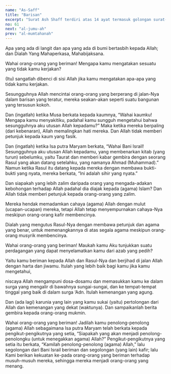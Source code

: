 ```yaml
---
name: "As-Saff"
title: "Barisan"
excerpt: "Surat Ash Shaff terdiri atas 14 ayat termasuk golongan surat-surat Madaniyyah. Dinamai dengan Ash Shaff, karena pada ayat 4 surat ini terdapat kata Shaffan yang berarti satu barisan. Ayat ini menerangkan apa yang diridhai Allah sesudah menerangkan apa yang dimurkai-Nya. Pada ayat 3 diterangkan bahwa Allah murka kepada orang yang hanya pandai berkata saja tetapi tidak melaksanakan apa yang diucapkannya. Dan pada ayat 4 diterangkan bahwa Allah menyukai orang yang mempraktekkan apa yang diucapkannya yaitu orang-orang yang berperang pada jalan Allah dalam satu barisan."
no: 61
next: "al-jumu-ah"
prev: "al-mumtahanah"
---
```


<span id='1' class='verse' title="QS As-Saff: 1">Apa yang ada di langit dan apa yang ada di bumi bertasbih kepada Allah; dan Dialah Yang Mahaperkasa, Mahabijaksana.</span>

<span id='2' class='verse' title="QS As-Saff: 2">Wahai orang-orang yang beriman! Mengapa kamu mengatakan sesuatu yang tidak kamu kerjakan?</span>

<span id='3' class='verse' title="QS As-Saff: 3">(Itu) sangatlah dibenci di sisi Allah jika kamu mengatakan apa-apa yang tidak kamu kerjakan.</span>

<span id='4' class='verse' title="QS As-Saff: 4">Sesungguhnya Allah mencintai orang-orang yang berperang di jalan-Nya dalam barisan yang teratur, mereka seakan-akan seperti suatu bangunan yang tersusun kokoh.</span>

<span id='5' class='verse' title="QS As-Saff: 5">Dan (ingatlah) ketika Musa berkata kepada kaumnya, “Wahai kaumku! Mengapa kamu menyakitiku, padahal kamu sungguh mengetahui bahwa sesungguhnya aku utusan Allah kepadamu?” Maka ketika mereka berpaling (dari kebenaran), Allah memalingkan hati mereka. Dan Allah tidak memberi petunjuk kepada kaum yang fasik.</span>

<span id='6' class='verse' title="QS As-Saff: 6">Dan (ingatlah) ketika Isa putra Maryam berkata, “Wahai Bani Israil! Sesungguhnya aku utusan Allah kepadamu, yang membenarkan kitab (yang turun) sebelumku, yaitu Taurat dan memberi kabar gembira dengan seorang Rasul yang akan datang setelahku, yang namanya Ahmad (Muhammad).” Namun ketika Rasul itu datang kepada mereka dengan membawa bukti-bukti yang nyata, mereka berkata, “Ini adalah sihir yang nyata.”</span>

<span id='7' class='verse' title="QS As-Saff: 7">Dan siapakah yang lebih zalim daripada orang yang mengada-adakan kebohongan terhadap Allah padahal dia diajak kepada (agama) Islam? Dan Allah tidak memberi petunjuk kepada orang-orang yang zalim.</span>

<span id='8' class='verse' title="QS As-Saff: 8">Mereka hendak memadamkan cahaya (agama) Allah dengan mulut (ucapan-ucapan) mereka, tetapi Allah tetap menyempurnakan cahaya-Nya meskipun orang-orang kafir membencinya.</span>

<span id='9' class='verse' title="QS As-Saff: 9">Dialah yang mengutus Rasul-Nya dengan membawa petunjuk dan agama yang benar, untuk memenangkannya di atas segala agama meskipun orang-orang musyrik membencinya.</span>

<span id='10' class='verse' title="QS As-Saff: 10">Wahai orang-orang yang beriman! Maukah kamu Aku tunjukkan suatu perdagangan yang dapat menyelamatkan kamu dari azab yang pedih?</span>

<span id='11' class='verse' title="QS As-Saff: 11">Yaitu kamu beriman kepada Allah dan Rasul-Nya dan berjihad di jalan Allah dengan harta dan jiwamu. Itulah yang lebih baik bagi kamu jika kamu mengetahui,</span>

<span id='12' class='verse' title="QS As-Saff: 12">niscaya Allah mengampuni dosa-dosamu dan memasukkan kamu ke dalam surga yang mengalir di bawahnya sungai-sungai, dan ke tempat-tempat tinggal yang baik di dalam surga ‘Adn. Itulah kemenangan yang agung.</span>

<span id='13' class='verse' title="QS As-Saff: 13">Dan (ada lagi) karunia yang lain yang kamu sukai (yaitu) pertolongan dari Allah dan kemenangan yang dekat (waktunya). Dan sampaikanlah berita gembira kepada orang-orang mukmin.</span>

<span id='14' class='verse' title="QS As-Saff: 14">Wahai orang-orang yang beriman! Jadilah kamu penolong-penolong (agama) Allah sebagaimana Isa putra Maryam telah berkata kepada pengikut-pengikutnya yang setia, “Siapakah yang akan menjadi penolong-penolongku (untuk menegakkan agama) Allah?” Pengikut-pengikutnya yang setia itu berkata, “Kamilah penolong-penolong (agama) Allah,” lalu segolongan dari Bani Israil beriman dan segolongan (yang lain) kafir; lalu Kami berikan kekuatan ke-pada orang-orang yang beriman terhadap musuh-musuh mereka, sehingga mereka menjadi orang-orang yang menang.</span>
